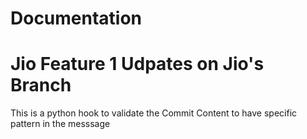 # Documentation

# Jio Feature 1 Udpates on Jio's Branch

This is a python hook to validate the Commit Content to have specific pattern in the messsage


